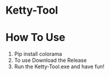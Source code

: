 # Ketty-Tool

# How To Use
1. Pip install colorama
2. To use Download the Release
3. Run the Ketty-Tool.exe and have fun!
